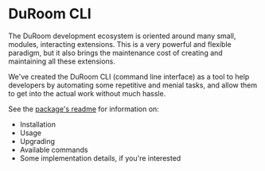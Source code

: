 # DuRoom CLI

The DuRoom development ecosystem is oriented around many small, modules, interacting extensions.
This is a very powerful and flexible paradigm, but it also brings the maintenance cost of creating and maintaining all these extensions.

We've created the DuRoom CLI (command line interface) as a tool to help developers by automating some repetitive and menial tasks, and allow them to get into the actual work without much hassle.

See the [package's readme](https://github.com/DuRoom/cli#readme) for information on:

- Installation
- Usage
- Upgrading
- Available commands
- Some implementation details, if you're interested
